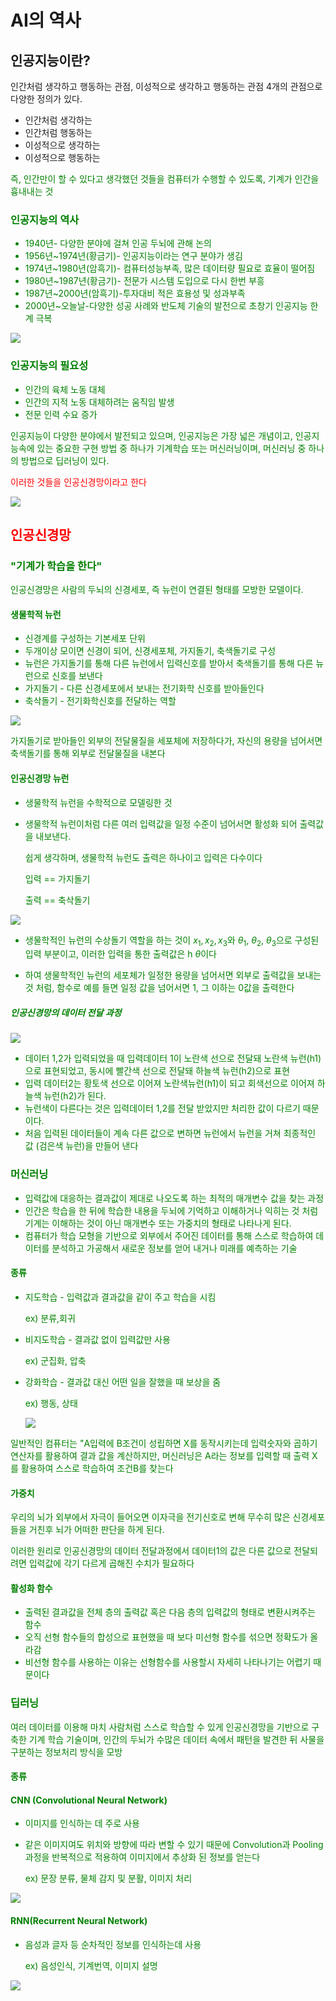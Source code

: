 # AI의 역사

## 인공지능이란?
 인간처럼 생각하고 행동하는 관점, 이성적으로 생각하고 행동하는 관점 4개의 관점으로 다양한 정의가 있다.

*   인간처럼 생각하는
*   인간처럼 행동하는
*   이성적으로 생각하는
*   이성적으로 행동하는

   <font color = "green">즉,  인간만이 할 수 있다고 생각했던 것들을 컴퓨터가 수행할 수 있도록, 기계가 인간을 흉내내는 것
  
 
  ### 인공지능의 역사
  
*   1940년- 다양한 분야에 걸쳐 인공 두뇌에 관해 논의
*   1956년~1974년(황금기)- 인공지능이라는 연구 분야가 생김
*   1974년~1980년(암흑기)- 컴퓨터성능부족, 많은 데이터량 필요로 효율이 떨어짐
*   1980년~1987년(황금기)- 전문가 시스템 도입으로 다시 한번 부흥
*   1987년~2000년(암흑기)-투자대비 적은 효용성 및 성과부족
*   2000년~오늘날-다양한 성공 사례와 반도체 기술의 발전으로 초창기 인공지능 한계 극복

 <img src="image/인공지능.png" >
  
  ### 인공지능의 필요성
  
*   인간의 육체 노동 대체
*   인간의 지적 노동 대체하려는 움직임 발생
*   전문 인력 수요 증가

   인공지능이 다양한 분야에서 발전되고 있으며,  인공지능은 가장 넓은 개념이고, 인공지능속에 있는 중요한 구현 방법 중 하나가 기계학습 또는 머신러닝이며, 
   머신러닝 중 하나의 방법으로 딥러닝이 있다.


 <font color = "red"> 이러한 것들을 인공신경망이라고 한다
   
   <img src="image/인공지능(2).png" >
   
   ## 인공신경망
   
   ### <font color="green"> "기계가 학습을 한다"


   인공신경망은 사람의 두뇌의 신경세포, 즉 뉴런이 연결된 형태를 모방한 모델이다.
   
   
#### 생물학적 뉴런

*   신경계를 구성하는 기본세포 단위
*   두개이상 모이면 신경이 되어, 신경세포체, 가지돌기, 축색돌기로 구성
*   뉴런은 가지돌기를 통해 다른 뉴런에서 입력신호를 받아서 축색돌기를 통해 다른 뉴런으로 신호를 보낸다
*   가지돌기 - 다른 신경세포에서 보내는 전기화학 신호를 받아들인다
*   축삭돌기 - 전기화학신호를 전달하는 역할



 <img src="image/뉴런.png" >

<font color= "green"> 가지돌기로 받아들인 외부의 전달물질을 세포체에 저장하다가, 자신의 용량을 넘어서면 축색돌기를 통해 외부로 전달물질을 내본다
  
#### 인공신경망 뉴런

*   생물학적 뉴런을 수학적으로 모델링한 것
*   생물학적 뉴런이처럼 다른 여러 입력값을 일정 수준이 넘어서면 활성화 되어 출력값을 내보낸다.


    <font color = "green"> 쉽게 생각하며, 생물학적 뉴런도 출력은 하나이고 입력은 다수이다
 
 
    입력 == 가지돌기
 
 
    출력 == 축삭돌기
      
   <img src="image/인공신경망 뉴런.png" >
  
*   생물학적인 뉴런의 수상돌기 역할을 하는 것이 $x_1, x_2, x_3$와 $\theta_1$, $\theta_2$, $\theta_3$으로  구성된 입력 부분이고, 이러한 입력을 통한 출력값은 h $\theta$이다

*  하여 생물학적인 뉴런의 세포체가 일정한 용량을 넘어서면 외부로 출력값을 보내는 것 처럼,  함수로 예를 들면 일정 값을 넘어서면 1, 그 이하는 0값을 출력한다


##### 인공신경망의 데이터 전달 과정
      
   <img src="image/인공신경망의 데이터전달과정.png" >    
      
  
*   데이터 1,2가 입력되었을 때 입력데이터 1이 노란색 선으로 전달돼 노란색 뉴런(h1)으로 표현되었고, 동시에 빨간색 선으로 전달돼 하늘색 뉴런(h2)으로 표현
*   입력 데이터2는 황토색 선으로 이어져 노란색뉴런(h1)이 되고 회색선으로 이어져 하늘색 뉴런(h2)가 된다.
*   뉴런색이 다른다는 것은 입력데이터 1,2를 전달 받았지만 처리한 값이 다르기 때문이다.
*   처음 입력된 데이터들이 계속 다른 값으로 변하면 뉴런에서 뉴런을 거쳐 최종적인 값 (검은색 뉴런)을 만들어 낸다

  
### 머신러닝


*   입력값에 대응하는 결과값이 제대로 나오도록 하는 최적의 매개변수 값을 찾는 과정
*   인간은 학습을 한 뒤에 학습한 내용을 두뇌에 기억하고 이해하거나 익히는 것 처럼 기계는 이해하는 것이 아닌 매개변수 또는 가중치의 형태로 나타나게 된다.
*   컴퓨터가 학습 모형을 기반으로 외부에서 주어진 데이터를 통해 스스로 학습하여 데이터를 분석하고 가공해서 새로운 정보를 얻어 내거나 미래를 예측하는 기술


#### 종류


*   지도학습 - 입력값과 결과값을 같이 주고 학습을 시킴

    ex) 분류,회귀
     
*   비지도학습 - 결과값 없이 입력값만 사용

    ex) 군집화, 압축

*   강화학습 - 결과값 대신 어떤 일을 잘했을 때 보상을 줌

    ex) 행동, 상태
      
      <img src="image/머신러닝.png" >  
      

일반적인 컴퓨터는 "A입력에 B조건이 성립하면 X를 동작시키는데 입력숫자와 
곱하기 연산자를 활용하여 결과 값을 계산하지만, 머신러닝은 A라는 정보를 입력할 때 출력 X를 활용하여 스스로 학습하여 조건B를 찾는다
  
 #### 가중치
우리의 뇌가 외부에서 자극이 들어오면 이자극을 전기신호로 변해 무수히 많은 신경세포들을 거친후 뇌가 어떠한 판단을 하게 된다.

이러한 원리로 인공신경망의 데이터 전달과정에서 데이터1의 값은 다른 값으로 전달되려면 입력값에 각기 다르게 곱해진 수치가 필요하다 

#### 활성화 함수

*   출력된 결과값을 전체 층의 출력값 혹은 다음 층의 입력값의 형태로 변환시켜주는 함수
*   오직 선형 함수들의 합성으로 표현했을 때 보다 미선형 함수를 섞으면 정확도가 올라감
*   비선형 함수를 사용하는 이유는 선형함수를 사용할시 자세히 나타나기는 어렵기 때문이다

### 딥러닝

여러 데이터를 이용해 마치 사람처럼 스스로 학습할 수 있게 인공신경망을 기반으로 구축한 기계 학습 기술이며, 인간의 두뇌가 수많은 데이터 속에서 패턴을 발견한 뒤 사물을 구분하는 정보처리 방식을 모방 
#### 종류
  
  #### CNN (Convolutional Neural Network)

*   이미지를 인식하는 데 주로 사용
*   같은 이미지여도 위치와 방향에 따라 변할 수 있기 때문에  Convolution과  Pooling과정을 반복적으로 적용하여 이미지에서 추상화 된 정보를 얻는다

      
       ex) 문장 분류, 물체 감지 및 분활, 이미지 처리

    
 <img src="image/딥러닝(CNN).png" >   

  #### RNN(Recurrent Neural Network)
*   음성과 글자 등 순차적인 정보를 인식하는데 사용
      
      
    ex) 음성인식, 기계번역, 이미지 설명
    
      
 <img src="image/딥러닝(RNN).png" >  
